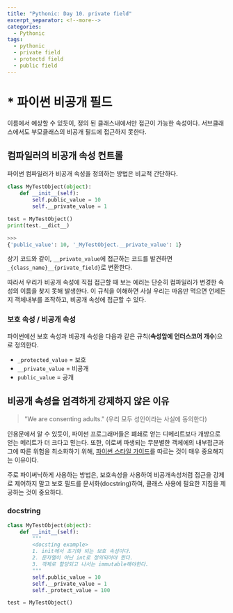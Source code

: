 ```yaml
---
title: "Pythonic: Day 10. private field" 
excerpt_separator: <!--more-->
categories:
  - Pythonic 
tags: 
  - pythonic 
  - private field
  - protectd field
  - public field
---
```


# * 파이썬 비공개 필드

이름에서 예상할 수 있듯이, 정의 된 클래스내에서만 접근이 가능한 속성이다. 서브클래스에서도 부모클래스의 비공개 필드에 접근하지 못한다. 

## 컴파일러의 비공개 속성 컨트롤
파이썬 컴파일러가 비공개 속성을 정의하는 방법은 비교적 간단하다. 
```python
class MyTestObject(object):
    def __init__(self):
        self.public_value = 10
        self.__private_value = 1

test = MyTestObject()
print(test.__dict__)

>>>
{'public_value': 10, '_MyTestObject.__private_value': 1}
```
상기 코드와 같이, `__private_value`에 접근하는 코드를 발견하면 `_{class_name}__{private_field}`로 변환한다.

따라서 우리가 비공개 속성에 직접 접근할 때 보는 에러는 단순히 컴파일러가 변경한 속성의 이름을 찾지 못해 발생한다. 이 규칙을 이해하면 사실 우리는 마음만 먹으면 언제든지 객체내부를 조작하고, 비공개 속성에 접근할 수 있다.

<!--more-->
### 보호 속성 /  비공개 속성
파이썬에선 보호 속성과 비공개 속성을 다음과 같은 규칙(**속성앞에 언더스코어 개수**)으로 정의한다.
- `_protected_value` = 보호
- `__private_value` = 비공개
- `public_value` = 공개

## 비공개 속성을 엄격하게 강제하지 않은 이유
> "We are consenting adults." (우리 모두 성인이라는 사실에 동의한다)

인용문에서 알 수 있듯이, 파이썬 프로그래머들은 폐쇄로 얻는 디메리트보다 개방으로 얻는 메리트가 더 크다고 믿는다. 또한, 이로써 파생되는 무분별한 객체에의 내부접근과 그에 따른 위험을 최소화하기 위해, [파이썬 스타일 가이드](/pythonic/pythonic-pep8/)를 따르는 것이 매우 중요해지는 이유이다.

주로 파이써닉하게 사용하는 방법은, 보호속성을 사용하여 비공개속성처럼 접근을 강제로 제어하지 말고 보호 필드를 문서화(docstring)하여, 클래스 사용에 필요한 지침을 제공하는 것이 중요하다.

### docstring 
```python
class MyTestObject(object):
    def __init__(self):
        """
        <docsting example>
        1. init에서 초기화 되는 보호 속성이다.
        2. 문자열이 아닌 int로 정의되어야 한다.
        3. 객체로 할당되고 나서는 immutable해야한다.
        """
        self.public_value = 10
        self.__private_value = 1
        self._protect_value = 100

test = MyTestObject()
```
